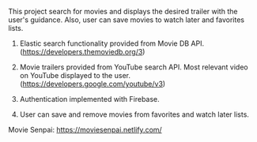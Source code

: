 This project search for movies and displays the desired trailer with the user's guidance. Also, user can save movies to watch later and favorites lists.

1. Elastic search functionality provided from Movie DB API. (https://developers.themoviedb.org/3)

2. Movie trailers provided from YouTube search API. Most relevant video on YouTube displayed to the user. (https://developers.google.com/youtube/v3)

3. Authentication implemented with Firebase.

4. User can save and remove movies from favorites and watch later lists.

Movie Senpai: https://moviesenpai.netlify.com/
